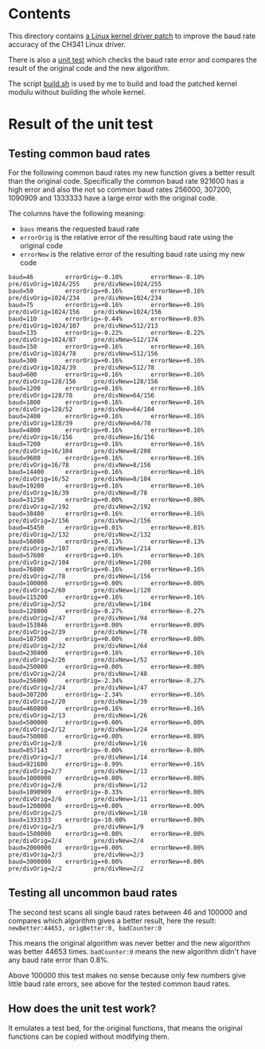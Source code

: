 # Contents
This directory contains [a Linux kernel driver patch](./Linux_4.14.114_ch341.patch) to improve the baud rate accuracy of the CH341 Linux driver.

There is also a [unit test](./check_baud_rates_unittest.c) which checks the baud rate error
and compares the result of the original code and the new algorithm.

The script [build.sh](./build.sh) is used by me to build and load the patched kernel modulu without building the whole kernel.

# Result of the unit test

## Testing common baud rates

For the following common baud rates my new function gives a better result than the original code.
Specifically the common baud rate 921600 has a high error and also the not so common baud 
rates 256000, 307200, 1090909 and 1333333 have a large error with the original code.

The columns have the following meaning:
 - `baus` means the requested baud rate
 - `errorOrig` is the relative error of the resulting baud rate using the original code
 - `errorNew` is the relative error of the resulting baud rate using my new code
 
```
baud=46         errorOrig=-0.10%        errorNew=-0.10%         pre/divOrig=1024/255    pre/divNew=1024/255
baud=50         errorOrig=+0.16%        errorNew=+0.16%         pre/divOrig=1024/234    pre/divNew=1024/234
baud=75         errorOrig=+0.16%        errorNew=+0.16%         pre/divOrig=1024/156    pre/divNew=1024/156
baud=110        errorOrig=-0.44%        errorNew=+0.03%         pre/divOrig=1024/107    pre/divNew=512/213
baud=135        errorOrig=-0.22%        errorNew=-0.22%         pre/divOrig=1024/87     pre/divNew=512/174
baud=150        errorOrig=+0.16%        errorNew=+0.16%         pre/divOrig=1024/78     pre/divNew=512/156
baud=300        errorOrig=+0.16%        errorNew=+0.16%         pre/divOrig=1024/39     pre/divNew=512/78
baud=600        errorOrig=+0.16%        errorNew=+0.16%         pre/divOrig=128/156     pre/divNew=128/156
baud=1200       errorOrig=+0.16%        errorNew=+0.16%         pre/divOrig=128/78      pre/divNew=64/156
baud=1800       errorOrig=+0.16%        errorNew=+0.16%         pre/divOrig=128/52      pre/divNew=64/104
baud=2400       errorOrig=+0.16%        errorNew=+0.16%         pre/divOrig=128/39      pre/divNew=64/78
baud=4800       errorOrig=+0.16%        errorNew=+0.16%         pre/divOrig=16/156      pre/divNew=16/156
baud=7200       errorOrig=+0.16%        errorNew=+0.16%         pre/divOrig=16/104      pre/divNew=8/208
baud=9600       errorOrig=+0.16%        errorNew=+0.16%         pre/divOrig=16/78       pre/divNew=8/156
baud=14400      errorOrig=+0.16%        errorNew=+0.16%         pre/divOrig=16/52       pre/divNew=8/104
baud=19200      errorOrig=+0.16%        errorNew=+0.16%         pre/divOrig=16/39       pre/divNew=8/78
baud=31250      errorOrig=+0.00%        errorNew=+0.00%         pre/divOrig=2/192       pre/divNew=2/192
baud=38400      errorOrig=+0.16%        errorNew=+0.16%         pre/divOrig=2/156       pre/divNew=2/156
baud=45450      errorOrig=+0.01%        errorNew=+0.01%         pre/divOrig=2/132       pre/divNew=2/132
baud=56000      errorOrig=+0.13%        errorNew=+0.13%         pre/divOrig=2/107       pre/divNew=1/214
baud=57600      errorOrig=+0.16%        errorNew=+0.16%         pre/divOrig=2/104       pre/divNew=1/208
baud=76800      errorOrig=+0.16%        errorNew=+0.16%         pre/divOrig=2/78        pre/divNew=1/156
baud=100000     errorOrig=+0.00%        errorNew=+0.00%         pre/divOrig=2/60        pre/divNew=1/120
baud=115200     errorOrig=+0.16%        errorNew=+0.16%         pre/divOrig=2/52        pre/divNew=1/104
baud=128000     errorOrig=-0.27%        errorNew=-0.27%         pre/divOrig=2/47        pre/divNew=1/94
baud=153846     errorOrig=+0.00%        errorNew=+0.00%         pre/divOrig=2/39        pre/divNew=1/78
baud=187500     errorOrig=+0.00%        errorNew=+0.00%         pre/divOrig=2/32        pre/divNew=1/64
baud=230400     errorOrig=+0.16%        errorNew=+0.16%         pre/divOrig=2/26        pre/divNew=1/52
baud=250000     errorOrig=+0.00%        errorNew=+0.00%         pre/divOrig=2/24        pre/divNew=1/48
baud=256000     errorOrig=-2.34%        errorNew=-0.27%         pre/divOrig=2/24        pre/divNew=1/47
baud=307200     errorOrig=-2.34%        errorNew=+0.16%         pre/divOrig=2/20        pre/divNew=1/39
baud=460800     errorOrig=+0.16%        errorNew=+0.16%         pre/divOrig=2/13        pre/divNew=1/26
baud=500000     errorOrig=+0.00%        errorNew=+0.00%         pre/divOrig=2/12        pre/divNew=1/24
baud=750000     errorOrig=+0.00%        errorNew=+0.00%         pre/divOrig=2/8         pre/divNew=1/16
baud=857143     errorOrig=-0.00%        errorNew=-0.00%         pre/divOrig=2/7         pre/divNew=1/14
baud=921600     errorOrig=-6.99%        errorNew=+0.16%         pre/divOrig=2/7         pre/divNew=1/13
baud=1000000    errorOrig=+0.00%        errorNew=+0.00%         pre/divOrig=2/6         pre/divNew=1/12
baud=1090909    errorOrig=-8.33%        errorNew=+0.00%         pre/divOrig=2/6         pre/divNew=1/11
baud=1200000    errorOrig=+0.00%        errorNew=+0.00%         pre/divOrig=2/5         pre/divNew=1/10
baud=1333333    errorOrig=-10.00%       errorNew=+0.00%         pre/divOrig=2/5         pre/divNew=1/9
baud=1500000    errorOrig=+0.00%        errorNew=+0.00%         pre/divOrig=2/4         pre/divNew=2/4
baud=2000000    errorOrig=+0.00%        errorNew=+0.00%         pre/divOrig=2/3         pre/divNew=2/3
baud=3000000    errorOrig=+0.00%        errorNew=+0.00%         pre/divOrig=2/2         pre/divNew=2/2
```

        
## Testing all uncommon baud rates

The second test scans all single baud rates between 46 and 100000 and compares which algorithm gives a
better result, here the result: `newBetter:44653, origBetter:0, badCounter:0`

This means the original algorithm was never better and the new algorithm was better 44653 times.
`badCounter:0` means the new algorithm didn't have any baud rate error than 0.8%.

Above 100000 this test makes no sense because only few numbers give little baud rate errors, see above
for the tested common baud rates.


## How does the unit test work?

It emulates a test bed, for the original functions, that means the original functions can be copied
without modifying them.


